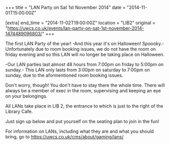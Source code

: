+++
title = "LAN Party on Sat 1st November 2014"
date = "2014-11-01T15:00:00Z"

[extra]
end_time = "2014-11-02T19:00:00Z"
location = "LIB2"
original = "https://uwcs.co.uk/events/lan-party-on-sat-1st-november-2014-1474489096803/"
+++

The first LAN Party of the year\! -And this year it's on Halloween\! Spoooky.- Unfortunately due to room booking issues, we do not have the room on friday evening and so this LAN will no longer be taking place on Halloween.

\-Our LAN parties last almost 48 hours from 7:00pm on friday to 5:00pm on sunday.- This LAN only lasts from 3:00pm on saturday to 7:00pm on sunday, due to the aformentioned room booking issues.

Don't worry, though\! You don't have to stay there the whole time. There will always be a member of exec in the room, supervising and keeping an eye on your belongings.

All LANs take place in LIB 2, the entrance to which is just to the right of the Library Cafe.

Just sign up below and put yourself on the seating plan to join in the fun\!

For information on LANs, including what they are and what you should bring, go to https://uwcs.co.uk/cms/about/gaming/lans/

